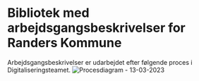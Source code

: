 # Bibliotek med arbejdsgangsbeskrivelser for Randers Kommune

Arbejdsgangsbeskrivelser er udarbejdet efter følgende proces i Digitaliseringsteamet.
![Procesdiagram - 13-03-2023](https://user-images.githubusercontent.com/118276324/224640655-900458bc-1302-4a05-875e-6d88ce0ff5e3.png)
